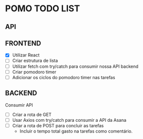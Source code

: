 # POMO TODO LIST

## API

## FRONTEND

- [X] Utilizar React
- [ ] Criar estrutura de lista 
- [ ] Utilizar fetch com try/catch para consumir nossa API backend
- [ ] Criar pomodoro timer
- [ ] Adicionar os ciclos do pomodoro timer nas tarefas 

## BACKEND

Consumir API
- [ ] Criar a rota de GET
- [ ] Usar Axios com try/catch para consumir a API da Asana 
- [ ] Criar a rota de POST para concluir as tarefas
    -  Incluir o tempo total gasto na tarefas como comentário.

